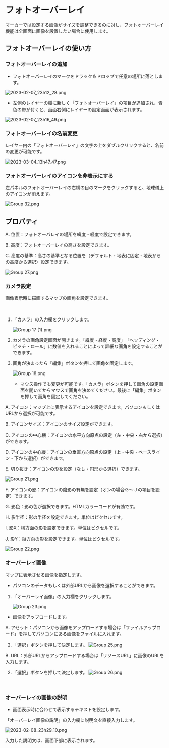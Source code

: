 # フォトオーバーレイ

マーカーでは設定する画像がサイズを調整できるのに対し、フォトオーバーレイ機能は全画面に画像を設置したい場合に使用します。

## フォトオーバーレイの使い方

### フォトオーバーレイの追加

- フォトオーバーレイのマークをドラック＆ドロップで任意の場所に落とします。

![2023-02-07_23h12_28.png](%E3%83%95%E3%82%A9%E3%83%88%E3%82%AA%E3%83%BC%E3%83%8F%E3%82%99%E3%83%BC%E3%83%AC%E3%82%A4%2043e5ceaa30a94a4c80b8f8cb6a07b4fa/2023-02-07_23h12_28.png)

- 左側のレイヤーの欄に新しく「フォトオーバーレイ」の項目が追加され、青色の帯が付くと、画面右側にレイヤーの設定画面が表示されます。

![2023-02-07_23h16_49.png](%E3%83%95%E3%82%A9%E3%83%88%E3%82%AA%E3%83%BC%E3%83%8F%E3%82%99%E3%83%BC%E3%83%AC%E3%82%A4%2043e5ceaa30a94a4c80b8f8cb6a07b4fa/2023-02-07_23h16_49.png)

### フォトオーバーレイの名前変更

レイヤー内の「フォトオーバーレイ」の文字の上をダブルクリックすると、名前の変更が可能です。

![2023-03-04_13h47_47.png](%E3%83%95%E3%82%A9%E3%83%88%E3%82%AA%E3%83%BC%E3%83%8F%E3%82%99%E3%83%BC%E3%83%AC%E3%82%A4%2043e5ceaa30a94a4c80b8f8cb6a07b4fa/2023-03-04_13h47_47.png)

### フォトオーバーレイのアイコンを非表示にする

左パネルのフォトオーバーレイの右横の目のマークをクリックすると、地球儀上のアイコンが消えます。

![Group 32.png](%E3%83%95%E3%82%A9%E3%83%88%E3%82%AA%E3%83%BC%E3%83%8F%E3%82%99%E3%83%BC%E3%83%AC%E3%82%A4%2043e5ceaa30a94a4c80b8f8cb6a07b4fa/Group_32.png)

## プロパティ

A.   位置：フォトオーバレイの場所を緯度・経度で設定できます。

B.   高度：フォトオーバーレイの高さを設定できます。

C.   高度の基準：高さの基準となる位置を（デフォルト・地表に固定・地表からの高度から選択）設定できます。

![Group 27.png](%E3%83%95%E3%82%A9%E3%83%88%E3%82%AA%E3%83%BC%E3%83%8F%E3%82%99%E3%83%BC%E3%83%AC%E3%82%A4%2043e5ceaa30a94a4c80b8f8cb6a07b4fa/Group_27.png)

### カメラ設定

画像表示時に描画するマップの画角を設定できます。

　　

1. 「カメラ」の入力欄をクリックします。
    
    ![Group 17 (1).png](%E3%83%95%E3%82%A9%E3%83%88%E3%82%AA%E3%83%BC%E3%83%8F%E3%82%99%E3%83%BC%E3%83%AC%E3%82%A4%2043e5ceaa30a94a4c80b8f8cb6a07b4fa/Group_17_(1).png)
    
2. カメラの画角設定画面が開きます。「緯度・経度・高度」　「ヘッディング・ピッチ・ロール」に数値を入れることによって詳細な画角を設定することができます。
3. 画角が決まったら「編集」ボタンを押して画角を固定します。
    
    ![Group 18.png](%E3%83%95%E3%82%A9%E3%83%88%E3%82%AA%E3%83%BC%E3%83%8F%E3%82%99%E3%83%BC%E3%83%AC%E3%82%A4%2043e5ceaa30a94a4c80b8f8cb6a07b4fa/Group_18.png)
    
    - マウス操作でも変更が可能です。「カメラ」ボタンを押して画角の設定画面を開いてからマウスで画角を決めてください。最後に「編集」ボタンを押して画角を固定してください。

A.   アイコン：マップ上に表示するアイコンを設定できます。パソコンもしくはURLから選択が可能です。

B.   アイコンサイズ：アイコンのサイズ設定ができます。

C.   アイコンの中心横：アイコンの水平方向原点の設定（左・中央・右から選択）ができます。

D.   アイコンの中心縦：アイコンの垂直方向原点の設定（上・中央・ベースライン・下から選択）ができます。

E.   切り抜き：アイコンの形を設定（なし・円形から選択）できます。

![Group 21.png](%E3%83%95%E3%82%A9%E3%83%88%E3%82%AA%E3%83%BC%E3%83%8F%E3%82%99%E3%83%BC%E3%83%AC%E3%82%A4%2043e5ceaa30a94a4c80b8f8cb6a07b4fa/Group_21.png)

F.   アイコンの影：アイコンの陰影の有無を設定（オンの場合Ｇ～Ｊの項目を設定）できます。

G.  影色：影の色が選択できます。HTMLカラーコードが有効です。

H.  影半径：影の半径を設定できます。単位はピクセルです。

 I.   影X：横方面の影を設定できます。単位はピクセルです。

 J.   影Y：縦方向の影を設定できます。単位はピクセルです。

![Group 22.png](%E3%83%95%E3%82%A9%E3%83%88%E3%82%AA%E3%83%BC%E3%83%8F%E3%82%99%E3%83%BC%E3%83%AC%E3%82%A4%2043e5ceaa30a94a4c80b8f8cb6a07b4fa/Group_22.png)

### オーバーレイ画像

マップに表示させる画像を指定します。

- パソコンのデータもしくは外部URLから画像を選択することができます。

1. 「オーバーレイ画像」の入力欄をクリックします。
    
    ![Group 23.png](%E3%83%95%E3%82%A9%E3%83%88%E3%82%AA%E3%83%BC%E3%83%8F%E3%82%99%E3%83%BC%E3%83%AC%E3%82%A4%2043e5ceaa30a94a4c80b8f8cb6a07b4fa/Group_23.png)
    

- 画像をアップロードします。

A.   アセット：パソコンから画像をアップロードする場合は「ファイルアップロード」を押してパソコンにある画像をファイルに入れます。

2.   「選択」ボタンを押して決定します。
![Group 25.png](%E3%83%95%E3%82%A9%E3%83%88%E3%82%AA%E3%83%BC%E3%83%8F%E3%82%99%E3%83%BC%E3%83%AC%E3%82%A4%2043e5ceaa30a94a4c80b8f8cb6a07b4fa/Group_25.png)

B.   URL：外部URLからアップロードする場合は「リソースURL」に画像のURLを入力します。

2.   「選択」ボタンを押して決定します。
![Group 26.png](%E3%83%95%E3%82%A9%E3%83%88%E3%82%AA%E3%83%BC%E3%83%8F%E3%82%99%E3%83%BC%E3%83%AC%E3%82%A4%2043e5ceaa30a94a4c80b8f8cb6a07b4fa/Group_26.png)

　

### オーバーレイの画像の説明

- 画面表示時に合わせて表示するテキストを設定します。

「オーバーレイ画像の説明」の入力欄に説明文を直接入力します。

![2023-02-08_23h29_10.png](%E3%83%95%E3%82%A9%E3%83%88%E3%82%AA%E3%83%BC%E3%83%8F%E3%82%99%E3%83%BC%E3%83%AC%E3%82%A4%2043e5ceaa30a94a4c80b8f8cb6a07b4fa/2023-02-08_23h29_10.png)

入力した説明文は、画面下部に表示されます。
    
